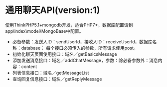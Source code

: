 通用聊天API(version:1)
===============

使用ThinkPHP5.1+mongodb开发，适合PHP7+，数据库配置请到app\index\model\MongoBase中配置。

 + 必备参数：发送人ID：sendUserId，接收人ID：receiveUserId，数据库名称：database；
 每个接口必须传入的参数，所有请求使用post。
 + 初始化聊天页面使用接口：域名／getBasicsMessage
 + 添加发送消息接口：域名／addChatMessage，参数：除必备参数外：消息内容：content
 + 列表信息接口：域名／getMessageList
 + 查询回复信息接口：域名／getReplyMessage
